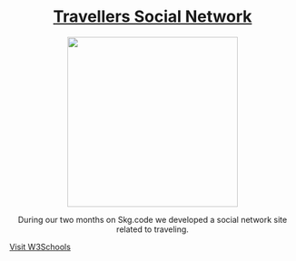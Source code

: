 <h1 align="center"><a href="https://skgcode-travellers.com">Travellers Social Network</a></h1>
<p align="center">
  <img align="center" src="https://skgcode-travellers.com/static/images/final_logo.png" width="300" />
</p>
<p align="center">
  During our two months on Skg.code we developed a social network site related to traveling.
</p>


<a href="https://www.w3schools.com">Visit W3Schools</a>
